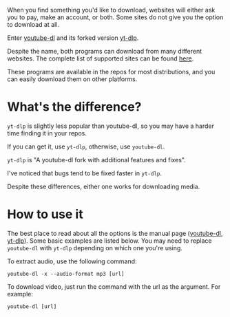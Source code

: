 When you find something you'd like to download, websites will either 
ask you to pay, make an account, or both. Some sites do not give
you the option to download at all.

Enter [youtube-dl](https://youtube-dl.org/) and its forked
version [yt-dlp](https://github.com/yt-dlp/yt-dlp).

Despite the name, both programs can download from many different
websites. The complete list of supported sites can be found [here](https://gist.github.com/sky-y/1fac37a3c9db71e6af78).

These programs are available in the repos for most distributions, 
and you can easily download them on other platforms.

# What's the difference?

`yt-dlp` is slightly less popular than youtube-dl,
so you may have a harder time finding it in your repos.

If you can get it, use `yt-dlp`, otherwise, use `youtube-dl`.

`yt-dlp` is "A youtube-dl fork with additional features and fixes".

I've noticed that bugs tend to be fixed faster in `yt-dlp`.

Despite these differences, either one works for downloading media.

# How to use it

The best place to read about all the options is the
manual page ([youtube-dl](https://www.mankier.com/1/youtube-dl),
[yt-dlp](https://www.mankier.com/1/yt-dlp)). Some basic examples are
listed below. You may need to replace `youtube-dl` with `yt-dlp` depending on which
one you're using.

To extract audio, use the following command:

    youtube-dl -x --audio-format mp3 [url]

To download video, just run the command with the url as the argument. For example:

    youtube-dl [url]

